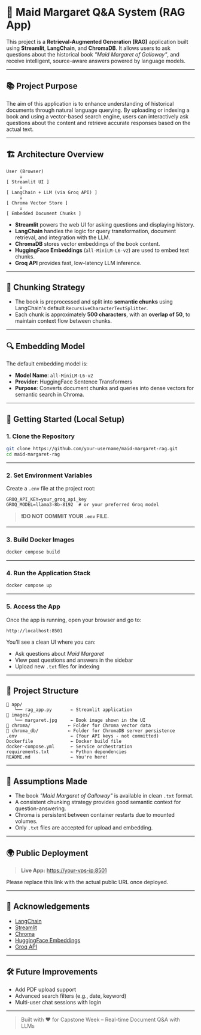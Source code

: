 
# 🧠 Maid Margaret Q&A System (RAG App)

This project is a **Retrieval-Augmented Generation (RAG)** application built using **Streamlit**, **LangChain**, and **ChromaDB**. It allows users to ask questions about the historical book *"Maid Margaret of Galloway"*, and receive intelligent, source-aware answers powered by language models.

---

## 📚 Project Purpose

The aim of this application is to enhance understanding of historical documents through natural language querying. By uploading or indexing a book and using a vector-based search engine, users can interactively ask questions about the content and retrieve accurate responses based on the actual text.

---

## 🏗️ Architecture Overview

```
User (Browser)
     ↓
[ Streamlit UI ]
     ↓
[ LangChain + LLM (via Groq API) ]
     ↓
[ Chroma Vector Store ]
     ↓
[ Embedded Document Chunks ]
```

- **Streamlit** powers the web UI for asking questions and displaying history.
- **LangChain** handles the logic for query transformation, document retrieval, and integration with the LLM.
- **ChromaDB** stores vector embeddings of the book content.
- **HuggingFace Embeddings** (`all-MiniLM-L6-v2`) are used to embed text chunks.
- **Groq API** provides fast, low-latency LLM inference.

---

## 🧩 Chunking Strategy

- The book is preprocessed and split into **semantic chunks** using LangChain's default `RecursiveCharacterTextSplitter`.
- Each chunk is approximately **500 characters**, with an **overlap of 50**, to maintain context flow between chunks.

---

## 🔍 Embedding Model

The default embedding model is:

- **Model Name**: `all-MiniLM-L6-v2`
- **Provider**: HuggingFace Sentence Transformers
- **Purpose**: Converts document chunks and queries into dense vectors for semantic search in Chroma.

---

## 🚀 Getting Started (Local Setup)

### 1. Clone the Repository

```bash
git clone https://github.com/your-username/maid-margaret-rag.git
cd maid-margaret-rag
```

---

### 2. Set Environment Variables

Create a `.env` file at the project root:

```
GROQ_API_KEY=your_groq_api_key
GROQ_MODEL=llama3-8b-8192  # or your preferred Groq model
```

> **❗DO NOT COMMIT YOUR `.env` FILE.**

---

### 3. Build Docker Images

```bash
docker compose build
```

---

### 4. Run the Application Stack

```bash
docker compose up
```

---

### 5. Access the App

Once the app is running, open your browser and go to:

```
http://localhost:8501
```

You’ll see a clean UI where you can:
- Ask questions about *Maid Margaret*
- View past questions and answers in the sidebar
- Upload new `.txt` files for indexing

---

## 📂 Project Structure

```
📁 app/
   └── rag_app.py       ← Streamlit application
📁 images/
   └── margaret.jpg     ← Book image shown in the UI
📁 chroma/              ← Folder for Chroma vector data
📁 chroma_db/           ← Folder for ChromaDB server persistence
.env                    ← (Your API keys - not committed)
Dockerfile              ← Docker build file
docker-compose.yml      ← Service orchestration
requirements.txt        ← Python dependencies
README.md               ← You're here!
```

---

## 🧠 Assumptions Made

- The book *"Maid Margaret of Galloway"* is available in clean `.txt` format.
- A consistent chunking strategy provides good semantic context for question-answering.
- Chroma is persistent between container restarts due to mounted volumes.
- Only `.txt` files are accepted for upload and embedding.

---

## 🌍 Public Deployment

> **Live App:** [https://your-vps-ip:8501](https://your-vps-ip:8501)

Please replace this link with the actual public URL once deployed.

---

## 🤝 Acknowledgements

- [LangChain](https://github.com/langchain-ai/langchain)
- [Streamlit](https://streamlit.io)
- [Chroma](https://www.trychroma.com/)
- [HuggingFace Embeddings](https://huggingface.co/sentence-transformers/all-MiniLM-L6-v2)
- [Groq API](https://console.groq.com/)

---

## 🛠️ Future Improvements

- Add PDF upload support
- Advanced search filters (e.g., date, keyword)
- Multi-user chat sessions with login

---

> Built with ❤️ for Capstone Week – Real-time Document Q&A with LLMs
